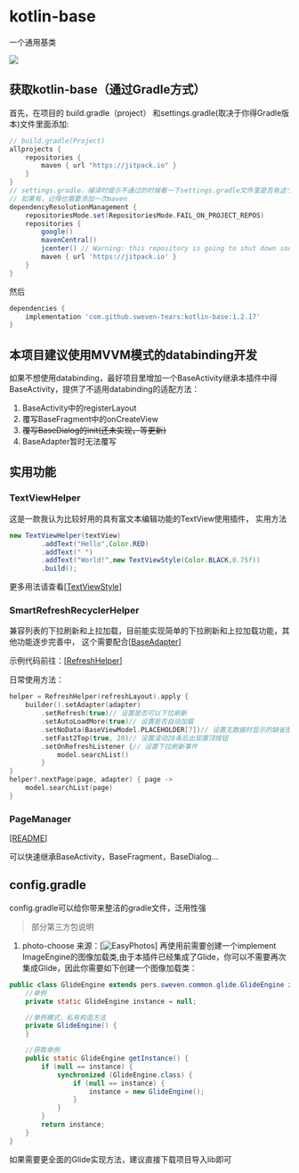 # kotlin-base

一个通用基类

[![](https://jitpack.io/v/sweven-tears/kotlin-base.svg)](https://jitpack.io/#sweven-tears/kotlin-base)

## 获取kotlin-base（通过Gradle方式）

首先，在项目的 build.gradle（project） 和settings.gradle(取决于你得Gradle版本)文件里面添加:

```groovy
// build.gradle(Project)
allprojects {
    repositories {
        maven { url "https://jitpack.io" }
    }
}
// settings.gradle，编译时提示不通过的时候看一下settings.gradle文件里是否有这个参数，
// 如果有，记得也需要添加一次maven
dependencyResolutionManagement {
    repositoriesMode.set(RepositoriesMode.FAIL_ON_PROJECT_REPOS)
    repositories {
        google()
        mavenCentral()
        jcenter() // Warning: this repository is going to shut down soon
        maven { url 'https://jitpack.io' }
    }
}
```

然后

```groovy
dependencies {
    implementation 'com.github.sweven-tears:kotlin-base:1.2.17'
}
```

## 本项目建议使用MVVM模式的databinding开发

如果不想使用databinding，最好项目里增加一个BaseActivity继承本插件中得BaseActivity，提供了不适用databinding的适配方法：

1. BaseActivity中的registerLayout
2. 覆写BaseFragment中的onCreateView
3. ~~覆写BaseDialog的init(还未实现，等更新)~~
4. BaseAdapter暂时无法覆写

## 实用功能

### TextViewHelper

这是一款我认为比较好用的具有富文本编辑功能的TextView使用插件， 实用方法

```java
new TextViewHelper(textView)
        .addText("Hello",Color.RED)
        .addText(" ")
        .addText("World!",new TextViewStyle(Color.BLACK,0.75f))
        .build();
```

更多用法请查看[[TextViewStyle](https://github.com/sweven-tears/kotlin-base/blob/main/common/src/main/java/pers/sweven/common/helper/textview/TextViewStyle.java)]

### SmartRefreshRecyclerHelper

兼容列表的下拉刷新和上拉加载，目前能实现简单的下拉刷新和上拉加载功能，其他功能逐步完善中，
这个需要配合[[BaseAdapter](https://github.com/sweven-tears/kotlin-base/blob/main/common/src/main/java/pers/sweven/common/base/BaseAdapter.java)]

示例代码前往：[[RefreshHelper](https://github.com/sweven-tears/kotlin-base/blob/main/app/src/main/java/com/app/test/utils/RefreshHelper.kt)]

日常使用方法：

```kotlin
helper = RefreshHelper(refreshLayout).apply {
    builder().setAdapter(adapter)
        .setRefresh(true)// 设置是否可以下拉刷新
        .setAutoLoadMore(true)// 设置是否自动加载
        .setNoData(BaseViewModel.PLACEHOLDER[7])// 设置无数据时显示的缺省图
        .setFast2Top(true, 20)// 设置滚动20条后出现置顶按钮
        .setOnRefreshListener {// 设置下拉刷新事件
            model.searchList()
        }
}
helper?.nextPage(page, adapter) { page ->
    model.searchList(page)
}
```

### PageManager
[[README](https://github.com/sweven-tears/kotlin-base/blob/main/common/src/main/java/pers/sweven/common/app/README.md)]

可以快速继承BaseActivity，BaseFragment，BaseDialog...

## config.gradle

config.gradle可以给你带来整洁的gradle文件，泛用性强
> 部分第三方包说明

1. photo-choose 来源：[![EasyPhotos](https://github.com/HuanTanSheng/EasyPhotos)]
再使用前需要创建一个implement ImageEngine的图像加载类,由于本插件已经集成了Glide，你可以不需要再次集成Glide，因此你需要如下创建一个图像加载类：

```java
public class GlideEngine extends pers.sweven.common.glide.GlideEngine implements ImageEngine {
    //单例
    private static GlideEngine instance = null;

    //单例模式，私有构造方法
    private GlideEngine() {
    }

    //获取单例
    public static GlideEngine getInstance() {
        if (null == instance) {
            synchronized (GlideEngine.class) {
                if (null == instance) {
                    instance = new GlideEngine();
                }
            }
        }
        return instance;
    }
}
```

如果需要更全面的Glide实现方法，建议直接下载项目导入lib即可
